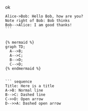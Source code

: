 ok​

```sequence
Alice->Bob: Hello Bob, how are you?
Note right of Bob: Bob thinks
Bob-->Alice: I am good thanks!
​```


{% mermaid %}
graph TD;
  A-->B;
  A-->C;
  B-->D;
  C-->D;
{% endmermaid %}


``` sequence
Title: Here is a title
A->B: Normal line
B-->C: Dashed line
C->>D: Open arrow
D-->>A: Dashed open arrow
```